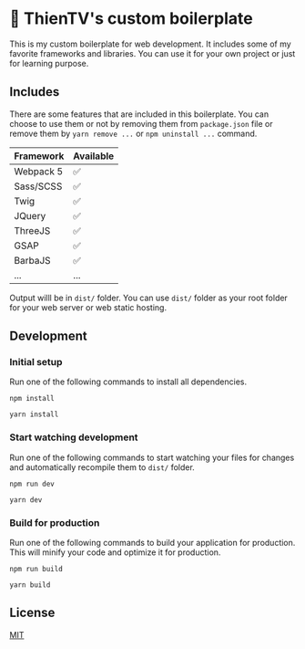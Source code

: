 # 🚀 ThienTV's custom boilerplate

This is my custom boilerplate for web development. It includes some of my favorite frameworks and libraries. You can use it for your own project or just for learning purpose.

## Includes

There are some features that are included in this boilerplate. You can choose to use them or not by removing them from `package.json` file or remove them by `yarn remove ...` or `npm uninstall ...` command.

|Framework   | Available |
|------------|-----------|
| Webpack 5  | ✅        |
| Sass/SCSS  | ✅        | 
| Twig       | ✅        |
| JQuery     | ✅        |
| ThreeJS    | ✅        |
| GSAP       | ✅        |
| BarbaJS    | ✅        |
| ... | ... |

Output willl be in `dist/` folder. You can use `dist/` folder as your root folder for your web server or web static hosting.


## Development

### Initial setup
Run one of the following commands to install all dependencies.

```
npm install
```
```
yarn install
```

### Start watching development
Run one of the following commands to start watching your files for changes and automatically recompile them to `dist/` folder.
```
npm run dev
```
```
yarn dev
```

### Build for production
Run one of the following commands to build your application for production. This will minify your code and optimize it for production.

```
npm run build
```
```
yarn build
```

## License
[MIT](https://choosealicense.com/licenses/mit/)

